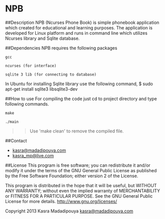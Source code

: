 NPB
===
##Description
NPB (Ncurses Phone Book) is simple phonebook application which created for educational and learning purposes.
The application is developed for Linux platform and runs in command line which utilizes Ncurses library and Sqlite database.

##Dependencies
NPB requires the following packages

	gcc
	
	ncurses (for interface)
	
	sqlite 3 lib (for connecting to database)

In Ubuntu for installing Sqlite library use the following command,
	$ sudo apt-get install sqlite3 libsqlite3-dev

##How to use
For compiling the code just cd to project directory and type following commands.
	
	make
	
	./main

>> Use 'make clean' to remove the compiled file.

##Contact
* kasra@madadipouya.com  
* kasra_mp@live.com  

##License
This program is free software; you can redistribute it and/or modify
it under the terms of the GNU General Public License as published by
the Free Software Foundation; either version 2 of the License.  

This program is distributed in the hope that it will be useful,
but WITHOUT ANY WARRANTY; without even the implied warranty of
MERCHANTABILITY or FITNESS FOR A PARTICULAR PURPOSE.  See the
GNU General Public License for more details. <http://www.gnu.org/licenses/>

Copyright 2013 Kasra Madadipouya <kasra@madadipouya.com>
 
